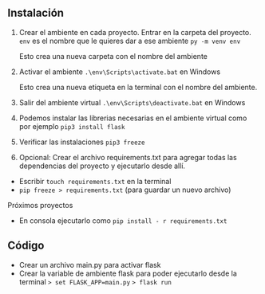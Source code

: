 ## Instalación

1. Crear el ambiente en cada proyecto. Entrar en la carpeta del proyecto.
   `env` es el nombre que le quieres dar a ese ambiente
   `py -m venv env`

   Esto crea una nueva carpeta con el nombre del ambiente

2. Activar el ambiente
   `.\env\Scripts\activate.bat` en Windows

   Esto crea una nueva etiqueta en la terminal con el nombre del ambiente.

3. Salir del ambiente virtual
   `.\env\Scripts\deactivate.bat` en Windows

4. Podemos instalar las librerias necesarias en el ambiente virtual como por ejemplo
   `pip3 install flask`

5. Verificar las instalaciones
   `pip3 freeze`

6. Opcional: Crear el archivo requirements.txt para agregar todas las dependencias del proyecto y ejecutarlo desde allí.

- Escribir `touch requirements.txt` en la terminal
- `pip freeze > requirements.txt` (para guardar un nuevo archivo)

Próximos proyectos

- En consola ejecutarlo como `pip install - r requirements.txt`

## Código

- Crear un archivo main.py para activar flask
- Crear la variable de ambiente flask para poder ejecutarlo desde la terminal
  `> set FLASK_APP=main.py`
  `> flask run`
